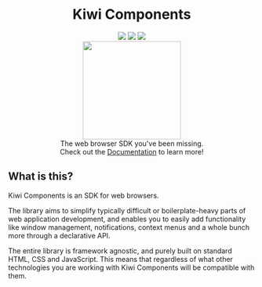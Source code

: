 <div align="center">
  <h1>Kiwi Components</h1>
  <img src="https://img.shields.io/github/license/fukurosan/kiwicomponents" style="display:inline-block;">
  <img src="https://img.shields.io/npm/v/kiwicomponents?color=1" style="display:inline-block;">
  <img src="https://img.shields.io/badge/code_style-prettier-ff69b4.svg?style=flat-square" style="display:inline-block;">
  <br />
    <img src="https://fukurosan.github.io/kiwicomponents/logo.png" width="200px" height="200px">
  <br />
  The web browser SDK you've been missing.
  <br />
  Check out the <a target="_blank" href="https://fukurosan.github.io/kiwicomponents/">Documentation</a> to learn more!
</div>

## What is this?

Kiwi Components is an SDK for web browsers.

The library aims to simplify typically difficult or boilerplate-heavy parts of web application development, and enables you to easily add functionality like window management, notifications, context menus and a whole bunch more through a declarative API.

The entire library is framework agnostic, and purely built on standard HTML, CSS and JavaScript. This means that regardless of what other technologies you are working with Kiwi Components will be compatible with them.
